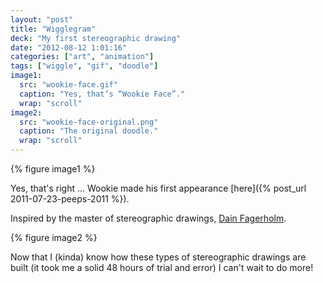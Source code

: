 ```yaml
---
layout: "post"
title: "Wigglegram"
deck: "My first stereographic drawing"
date: "2012-08-12 1:01:16"
categories: ["art", "animation"]
tags: ["wiggle", "gif", "doodle"]
image1:
  src: "wookie-face.gif"
  caption: "Yes, that’s “Wookie Face”."
  wrap: "scroll"
image2:
  src: "wookie-face-original.png"
  caption: "The original doodle."
  wrap: "scroll"
---
```


{% figure image1 %}

Yes, that's right ... Wookie made his first appearance [here]({% post_url 2011-07-23-peeps-2011 %}).

Inspired by the master of stereographic drawings, [Dain Fagerholm](http://dainfagerholm.blogspot.co.uk/).

{% figure image2 %}

Now that I (kinda) know how these types of stereographic drawings are built (it took me a solid 48 hours of trial and error) I can't wait to do more!
